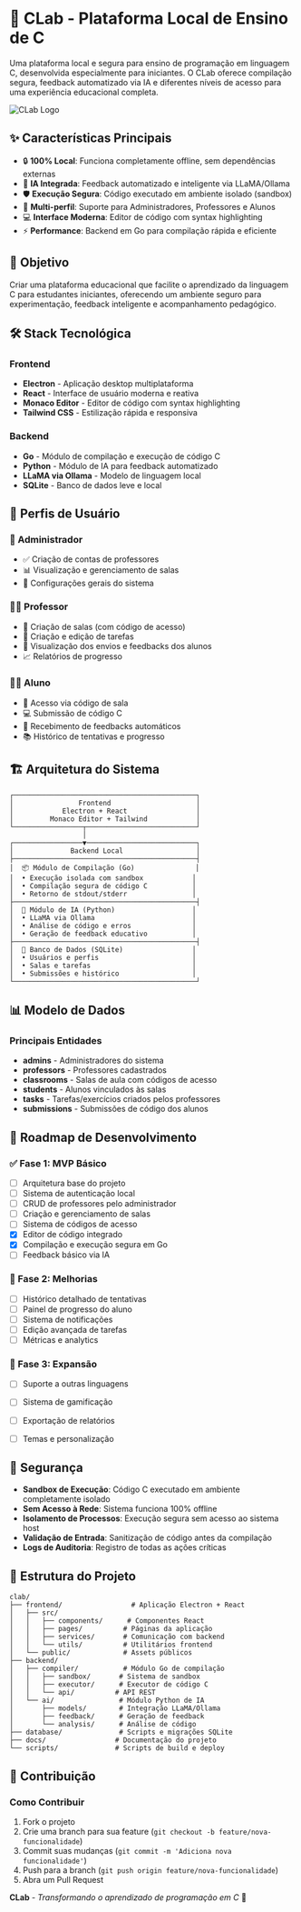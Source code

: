 # 🧪 CLab - Plataforma Local de Ensino de C

Uma plataforma local e segura para ensino de programação em linguagem C, desenvolvida especialmente para iniciantes. O CLab oferece compilação segura, feedback automatizado via IA e diferentes níveis de acesso para uma experiência educacional completa.

![CLab Logo](https://img.shields.io/badge/CLab-C%20Learning%20Platform-blue?style=for-the-badge)

## ✨ Características Principais

- 🔒 **100% Local**: Funciona completamente offline, sem dependências externas
- 🤖 **IA Integrada**: Feedback automatizado e inteligente via LLaMA/Ollama  
- 🛡️ **Execução Segura**: Código executado em ambiente isolado (sandbox)
- 👥 **Multi-perfil**: Suporte para Administradores, Professores e Alunos
- 💻 **Interface Moderna**: Editor de código com syntax highlighting
- ⚡ **Performance**: Backend em Go para compilação rápida e eficiente

## 🎯 Objetivo

Criar uma plataforma educacional que facilite o aprendizado da linguagem C para estudantes iniciantes, oferecendo um ambiente seguro para experimentação, feedback inteligente e acompanhamento pedagógico.

## 🛠️ Stack Tecnológica

### Frontend
- **Electron** - Aplicação desktop multiplataforma
- **React** - Interface de usuário moderna e reativa
- **Monaco Editor** - Editor de código com syntax highlighting
- **Tailwind CSS** - Estilização rápida e responsiva

### Backend
- **Go** - Módulo de compilação e execução de código C
- **Python** - Módulo de IA para feedback automatizado
- **LLaMA via Ollama** - Modelo de linguagem local
- **SQLite** - Banco de dados leve e local

## 👥 Perfis de Usuário

### 👤 Administrador
- ✅ Criação de contas de professores
- 📊 Visualização e gerenciamento de salas
- 🔧 Configurações gerais do sistema

### 👨‍🏫 Professor
- 🏫 Criação de salas (com código de acesso)
- 📝 Criação e edição de tarefas
- 👀 Visualização dos envios e feedbacks dos alunos
- 📈 Relatórios de progresso

### 👨‍🎓 Aluno
- 🔑 Acesso via código de sala
- 💻 Submissão de código C
- 🤖 Recebimento de feedbacks automáticos
- 📚 Histórico de tentativas e progresso

## 🏗️ Arquitetura do Sistema

```
┌─────────────────────────────────────────────┐
│                Frontend                     │
│            Electron + React                 │
│         Monaco Editor + Tailwind            │
└─────────────────┬───────────────────────────┘
                  │
┌─────────────────▼───────────────────────────┐
│              Backend Local                  │
├─────────────────────────────────────────────┤
│  📦 Módulo de Compilação (Go)               │
│  • Execução isolada com sandbox            │
│  • Compilação segura de código C           │
│  • Retorno de stdout/stderr                │
├─────────────────────────────────────────────┤
│  🧠 Módulo de IA (Python)                   │
│  • LLaMA via Ollama                        │
│  • Análise de código e erros               │
│  • Geração de feedback educativo           │
├─────────────────────────────────────────────┤
│  💾 Banco de Dados (SQLite)                 │
│  • Usuários e perfis                       │
│  • Salas e tarefas                         │
│  • Submissões e histórico                  │
└─────────────────────────────────────────────┘
```

## 📊 Modelo de Dados

### Principais Entidades
- **admins** - Administradores do sistema
- **professors** - Professores cadastrados
- **classrooms** - Salas de aula com códigos de acesso
- **students** - Alunos vinculados às salas
- **tasks** - Tarefas/exercícios criados pelos professores
- **submissions** - Submissões de código dos alunos

## 🚀 Roadmap de Desenvolvimento

### ✅ Fase 1: MVP Básico
- [ ] Arquitetura base do projeto
- [ ] Sistema de autenticação local
- [ ] CRUD de professores pelo administrador
- [ ] Criação e gerenciamento de salas
- [ ] Sistema de códigos de acesso
- [x] Editor de código integrado
- [x] Compilação e execução segura em Go
- [ ] Feedback básico via IA

### 🔄 Fase 2: Melhorias
- [ ] Histórico detalhado de tentativas
- [ ] Painel de progresso do aluno
- [ ] Sistema de notificações
- [ ] Edição avançada de tarefas
- [ ] Métricas e analytics

### 🎯 Fase 3: Expansão
- [ ] Suporte a outras linguagens
- [ ] Sistema de gamificação
- [ ] Exportação de relatórios
- [ ] Temas e personalização


## 🔐 Segurança

- **Sandbox de Execução**: Código C executado em ambiente completamente isolado
- **Sem Acesso à Rede**: Sistema funciona 100% offline
- **Isolamento de Processos**: Execução segura sem acesso ao sistema host
- **Validação de Entrada**: Sanitização de código antes da compilação
- **Logs de Auditoria**: Registro de todas as ações críticas

## 📁 Estrutura do Projeto

```
clab/
├── frontend/                 # Aplicação Electron + React
│   ├── src/
│   │   ├── components/      # Componentes React
│   │   ├── pages/          # Páginas da aplicação
│   │   ├── services/       # Comunicação com backend
│   │   └── utils/          # Utilitários frontend
│   └── public/             # Assets públicos
├── backend/
│   ├── compiler/           # Módulo Go de compilação
│   │   ├── sandbox/       # Sistema de sandbox
│   │   ├── executor/      # Executor de código C
│   │   └── api/          # API REST
│   └── ai/                # Módulo Python de IA
│       ├── models/        # Integração LLaMA/Ollama
│       ├── feedback/      # Geração de feedback
│       └── analysis/      # Análise de código
├── database/              # Scripts e migrações SQLite
├── docs/                 # Documentação do projeto
└── scripts/              # Scripts de build e deploy
```


## 🤝 Contribuição

### Como Contribuir
1. Fork o projeto
2. Crie uma branch para sua feature (`git checkout -b feature/nova-funcionalidade`)
3. Commit suas mudanças (`git commit -m 'Adiciona nova funcionalidade'`)
4. Push para a branch (`git push origin feature/nova-funcionalidade`)
5. Abra um Pull Request



**CLab** - *Transformando o aprendizado de programação em C* 🚀
